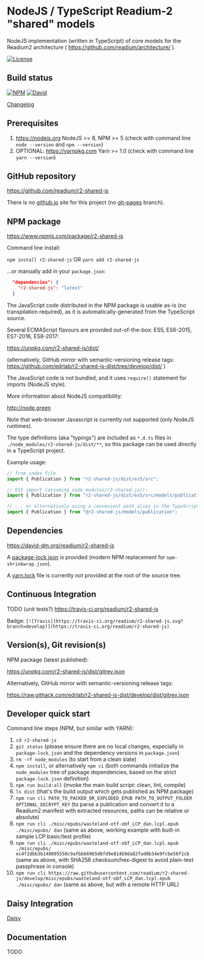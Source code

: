 # NodeJS / TypeScript Readium-2 "shared" models

NodeJS implementation (written in TypeScript) of core models for the Readium2 architecture ( https://github.com/readium/architecture/ ).

[![License](https://img.shields.io/badge/License-BSD%203--Clause-blue.svg)](/LICENSE)

## Build status

[![NPM](https://img.shields.io/npm/v/r2-shared-js.svg)](https://www.npmjs.com/package/r2-shared-js) [![David](https://david-dm.org/readium/r2-shared-js/status.svg)](https://david-dm.org/readium/r2-shared-js)

[Changelog](/CHANGELOG.md)

## Prerequisites

1) https://nodejs.org NodeJS >= 8, NPM >= 5 (check with command line `node --version` and `npm --version`)
2) OPTIONAL: https://yarnpkg.com Yarn >= 1.0 (check with command line `yarn --version`)

## GitHub repository

https://github.com/readium/r2-shared-js

There is no [github.io](https://readium.github.io/r2-shared-js) site for this project (no [gh-pages](https://github.com/readium/r2-shared-js/tree/gh-pages) branch).

## NPM package

https://www.npmjs.com/package/r2-shared-js

Command line install:

`npm install r2-shared-js`
OR
`yarn add r2-shared-js`

...or manually add in your `package.json`:
```json
  "dependencies": {
    "r2-shared-js": "latest"
  }
```

The JavaScript code distributed in the NPM package is usable as-is (no transpilation required), as it is automatically-generated from the TypeScript source.

Several ECMAScript flavours are provided out-of-the-box: ES5, ES6-2015, ES7-2016, ES8-2017:

https://unpkg.com/r2-shared-js/dist/

(alternatively, GitHub mirror with semantic-versioning release tags: https://github.com/edrlab/r2-shared-js-dist/tree/develop/dist/ )

The JavaScript code is not bundled, and it uses `require()` statement for imports (NodeJS style).

More information about NodeJS compatibility:

http://node.green

Note that web-browser Javascript is currently not supported (only NodeJS runtimes).

The type definitions (aka "typings") are included as `*.d.ts` files in `./node_modules/r2-shared-js/dist/**`, so this package can be used directly in a TypeScript project.

Example usage:

```javascript
// from index file
import { Publication } from "r2-shared-js/dist/es5/src";

// ES5 import (assuming node_modules/r2-shared-js/):
import { Publication } from "r2-shared-js/dist/es5/src/models/publication";

// ... or alternatively using a convenient path alias in the TypeScript config (+ WebPack etc.):
import { Publication } from "@r2-shared-js/models/publication";
```

## Dependencies

https://david-dm.org/readium/r2-shared-js

A [package-lock.json](https://github.com/readium/r2-shared-js/blob/develop/package-lock.json) is provided (modern NPM replacement for `npm-shrinkwrap.json`).

A [yarn.lock](https://github.com/readium/r2-shared-js/blob/develop/yarn.lock) file is currently *not* provided at the root of the source tree.

## Continuous Integration

TODO (unit tests?)
https://travis-ci.org/readium/r2-shared-js

Badge: `[![Travis](https://travis-ci.org/readium/r2-shared-js.svg?branch=develop)](https://travis-ci.org/readium/r2-shared-js)`

## Version(s), Git revision(s)

NPM package (latest published):

https://unpkg.com/r2-shared-js/dist/gitrev.json

Alternatively, GitHub mirror with semantic-versioning release tags:

https://raw.githack.com/edrlab/r2-shared-js-dist/develop/dist/gitrev.json

## Developer quick start

Command line steps (NPM, but similar with YARN):

1) `cd r2-shared-js`
2) `git status` (please ensure there are no local changes, especially in `package-lock.json` and the dependency versions in `package.json`)
3) `rm -rf node_modules` (to start from a clean slate)
4) `npm install`, or alternatively `npm ci` (both commands initialize the `node_modules` tree of package dependencies, based on the strict `package-lock.json` definition)
5) `npm run build:all` (invoke the main build script: clean, lint, compile)
6) `ls dist` (that's the build output which gets published as NPM package)
7) `npm run cli PATH_TO_PACKED_OR_EXPLODED_EPUB PATH_TO_OUTPUT_FOLDER OPTIONAL_DECRYPT_KEY` (to parse a publication and convert it to a Readium2 manifest with extracted resources, paths can be relative or absolute)
8) `npm run cli ./misc/epubs/wasteland-otf-obf_LCP_dan.lcpl.epub ./misc/epubs/ dan` (same as above, working example with built-in sample LCP basic/test profile)
9) `npm run cli ./misc/epubs/wasteland-otf-obf_LCP_dan.lcpl.epub ./misc/epubs/ ec4f2dbb3b140095550c9afbbb69b5d6fd9e814b9da82fad0b34e9fcbe56f1cb` (same as above, with SHA256 checksum/hex-digest to avoid plain-text passphrase in console)
10) `npm run cli https://raw.githubusercontent.com/readium/r2-shared-js/develop/misc/epubs/wasteland-otf-obf_LCP_dan.lcpl.epub ./misc/epubs/ dan` (same as above, but with a remote HTTP URL)

## Daisy Integration
[Daisy](/daisy.md)

## Documentation

TODO

